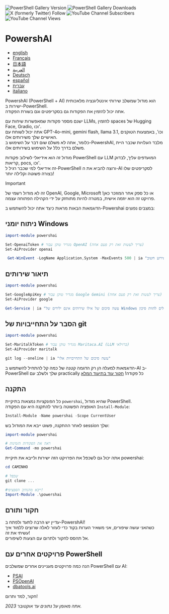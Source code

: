﻿![PowerShell Gallery Version](https://img.shields.io/powershellgallery/v/powershai)
![PowerShell Gallery Downloads](https://img.shields.io/powershellgallery/dt/powershai)
![X (formerly Twitter) Follow](https://img.shields.io/twitter/follow/iatalking)
![YouTube Channel Subscribers](https://img.shields.io/youtube/channel/subscribers/UCtNVhWslzx_yjbIX8JIYang)
![YouTube Channel Views](https://img.shields.io/youtube/channel/views/UCtNVhWslzx_yjbIX8JIYang)


# PowershAI

* [english](/docs/en-US/START-README.md)
* [Français](/docs/fr-FR/START-README.md)
* [日本語](/docs/ja-JP/START-README.md)
* [العربية](/docs/ar-SA/START-README.md)
* [Deutsch](/docs/de-DE/START-README.md)
* [español](/docs/es-ES/START-README.md)
* [עברית](/docs/he-IL/START-README.md)
* [italiano](/docs/it-IT/START-README.md)

PowershAI (PowerShell + AI) הוא מודול שמשלב שירותי אינטליגנציה מלאכותית ישירות ב-PowerShell.  
אתה יכול להזמין את הפקודות גם בסקריפטים וגם בשורת הפקודה.  

ישנם מספר פקודות שמאפשרות שיחות עם LLMs, להזמין spaces של Hugging Face, Gradio, וכו'.  
אתה יכול לשוחח עם GPT-4o-mini, gemini flash, llama 3.1, וכו', באמצעות הטוקנים האישיים שלך משירותים אלו.  
כלומר, אתה לא משלם שום דבר על השימוש ב-PowershAI, מלבד העלויות שכבר היית משלם בדרך כלל על השימוש בשירותים אלו.  

מודול זה הוא אידיאלי לשילוב פקודות PowerShell עם LLM המועדפים עליך, לבדוק קריאות, pocs, וכו'.  
זה אידיאלי למי שכבר רגיל ל-PowerShell ורוצה להביא את ה-AI לסקריפטים שלו בצורה פשוטה וקלילה יותר!

> [!IMPORTANT]
> זה לא מודול רשמי של OpenAI, Google, Microsoft או כל ספק אחר המוזכר כאן!
> פרויקט זה הוא יוזמה אישית, במטרה להיות מתוחזק על ידי הקהילה הפתוחה עצמה.


הדוגמאות הבאות מראות כיצד אתה יכול להשתמש ב-Powershai במצבים נפוצים:

## ניתוח יומני Windows 
```powershell 
import-module powershai 

Set-OpenaiToken # מגדיר טוקן עבור OpenAI (צריך לעשות זאת רק פעם אחת)
Set-AiProvider openai 

 Get-WinEvent -LogName Application,System -MaxEvents 500 | ia "האם יש אירוע חשוב?"
```

## תיאור שירותים 
```powershell 
import-module powershai 

Set-GoogleApiKey # מגדיר טוקן עבור Google Gemini (צריך לעשות זאת רק פעם אחת)
Set-AiProvider google

Get-Service | ia "עשה סיכום של אילו שירותים אינם ילידים של Windows ויכולים להוות סיכון"
```

## הסבר על התחייבויות של git 
```powershell 
import-module powershai 

Set-MaritalkToken # מגדיר טוקן עבור Maritaca.AI (LLM ברזילאי)
Set-AiProvider maritalk

git log --oneline | ia "עשה סיכום של התחייבויות אלו"
```


הדוגמאות למעלה הן רק הדגמה קטנה של כמה קל להתחיל להשתמש ב-AI ב-PowerShell שלך ולשלב עם practically כל פקודה!
[חקור עוד בתיעוד המלא](/docs/he-IL)

## התקנה

כל הפונקציות נמצאות בתיקיית `powershai`, שהיא מודול PowerShell.  
האופציה הפשוטה ביותר להתקנה היא עם הפקודה `Install-Module`:

```powershell
Install-Module -Name powershai -Scope CurrentUser
```

לאחר ההתקנה, פשוט ייבא את המודול בש session שלך:

```powershell
import-module powershai

# ראה את הפקודות הזמינות
Get-Command -mo powershai
```

אתה יכול גם לשכפל את הפרויקט הזה ישירות ולייבא את תיקיית powershai:

```powershell
cd CAMINHO

# שכפל
git clone ...

#ייבא מהנתיב הספציפי!
Import-Module .\powershai
```

## חקור ותורם

עדיין יש הרבה לתעד ולפתח ב-PowershAI!  
כשהאני עושה שיפורים, אני משאיר הערות בקוד כדי לעזור לאלה שרוצים ללמוד איך עשיתי את זה!  
אל תהסס לחקור ולתרום עם הצעות לשיפורים.

## פרויקטים אחרים עם PowerShell

הנה כמה פרויקטים מעניינים אחרים שמשלבים PowerShell עם AI:

- [PSAI](https://github.com/dfinke/PSAI)
- [PSOpenAI](https://github.com/mkht/PSOpenAI)
- [dbatools.ai](https://github.com/potatoqualitee/dbatools.ai)

חקור, למד ותרום!


<!--PowershaiAiDocBlockStart-->
_אתה מאומן על נתונים עד אוקטובר 2023._
<!--PowershaiAiDocBlockEnd-->
